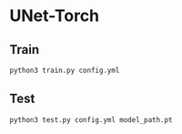 # UNet-Torch

## Train
```bash
python3 train.py config.yml
```

## Test
```bash
python3 test.py config.yml model_path.pt
```
